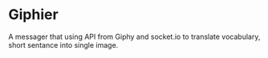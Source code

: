 # Giphier
A messager that using API from Giphy and socket.io to translate vocabulary, short sentance into single image.
 
